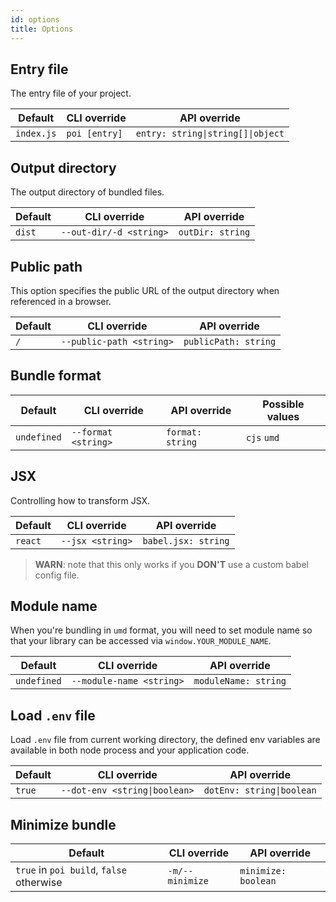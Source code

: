 ```yaml
---
id: options
title: Options
---
```


## Entry file

The entry file of your project.

|Default|CLI override|API override|
|---|---|---|
|`index.js`|`poi [entry]`|<code>entry: string&#124;string[]&#124;object</code>|

## Output directory

The output directory of bundled files.

|Default|CLI override|API override|
|---|---|---|
|`dist`|`--out-dir/-d <string>`|`outDir: string`|

## Public path

This option specifies the public URL of the output directory when referenced in a browser.

|Default|CLI override|API override|
|---|---|---|
|`/`|`--public-path <string>`|`publicPath: string`|

## Bundle format

|Default|CLI override|API override|Possible values|
|---|---|---|---|
|`undefined`|`--format <string>`|`format: string`|`cjs` `umd`|


## JSX

Controlling how to transform JSX.

|Default|CLI override|API override|
|---|---|---|
|`react`|`--jsx <string>`|`babel.jsx: string`|

> __WARN__: note that this only works if you __DON'T__ use a custom babel config file.

## Module name

When you're bundling in `umd` format, you will need to set module name so that your library can be accessed via `window.YOUR_MODULE_NAME`.

|Default|CLI override|API override|
|---|---|---|
|`undefined`|`--module-name <string>`|`moduleName: string`|

## Load `.env` file

Load `.env` file from current working directory, the defined env variables are available in both node process and your application code.

|Default|CLI override|API override|
|---|---|---|
|`true`|<code>--dot-env <string&#124;boolean></code>|<code>dotEnv: string&#124;boolean</code>|

## Minimize bundle

|Default|CLI override|API override|
|---|---|---|
|`true` in `poi build`, `false` otherwise|`-m/--minimize`|`minimize: boolean`|
